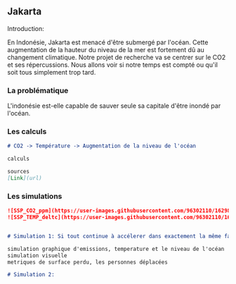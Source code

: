 ## Jakarta

Introduction:

En Indonésie, Jakarta est menacé d'être submergé par l'océan. Cette augmentation de la hauteur du niveau de la mer est fortement dû au changement climatique. Notre projet de recherche va se centrer sur le CO2 et ses répercussions. Nous allons voir si notre temps est compté ou qu'il soit tous simplement trop tard.



### La problématique

L'indonésie est-elle capable de sauver seule sa capitale d'être inondé par l'océan.

### Les calculs


```markdown
# CO2 -> Température -> Augmentation de la niveau de l'océan

calculs

sources
[Link](url)
```

### Les simulations

```markdown
![SSP_CO2_ppm](https://user-images.githubusercontent.com/96302110/162988227-f8b2337a-68ba-4d88-ab65-908736ebcf57.png)
![SSP_TEMP_deltc](https://user-images.githubusercontent.com/96302110/162988600-17fd530a-bf9c-4ee6-96fe-0d1291db0b87.png)


# Simulation 1: Si tout continue à accélerer dans exactement la même façon

simulation graphique d'emissions, temperature et le niveau de l'océan
simulation visuelle
metriques de surface perdu, les personnes déplacées

# Simulation 2: 
